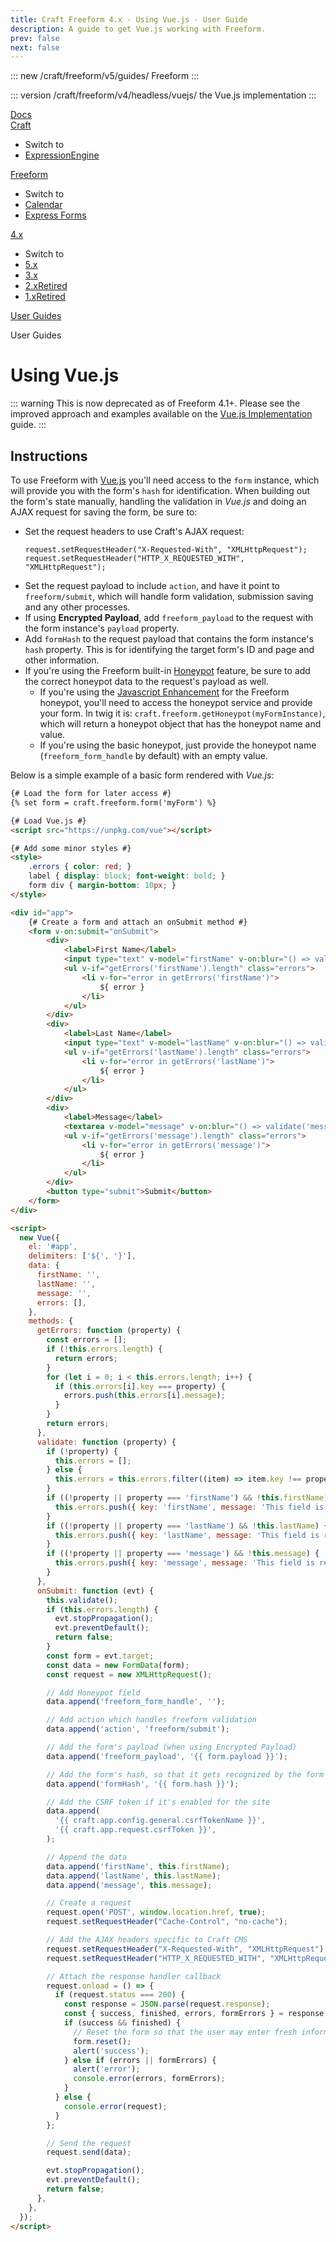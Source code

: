 ```yaml
---
title: Craft Freeform 4.x - Using Vue.js - User Guide
description: A guide to get Vue.js working with Freeform.
prev: false
next: false
---
```


<meta property="og:image" content="https://docs.solspace.com/extras/social/craft/freeform/freeform.png" />

::: new /craft/freeform/v5/guides/
Freeform
:::

::: version /craft/freeform/v4/headless/vuejs/
the Vue.js implementation
:::

<div id="breadcrumbs">
    <a href="/">Docs</a>
    <div class="breadcrumb-cms-wrapper">
        <a href="/craft/">Craft</a>
        <ul class="breadcrumb-cms">
            <li class="breadcrumb-switch">Switch to</li>
            <li><a href="/expressionengine/">ExpressionEngine</a></li>
        </ul>
    </div>
    <div class="breadcrumb-product-wrapper">
        <a href="/craft/freeform/">Freeform</a>
        <ul class="breadcrumb-product">
            <li class="breadcrumb-switch">Switch to</li>
            <li><a href="/craft/calendar/">Calendar</a></li>
            <li><a href="/craft/express-forms/">Express Forms</a></li>
        </ul>
    </div>
    <div class="breadcrumb-version-wrapper">
        <a href="/craft/freeform/v4/">4.x</a>
        <ul class="breadcrumb-version">
            <li class="breadcrumb-switch">Switch to</li>
            <li><a href="/craft/freeform/v5/">5.x</a></li>
            <li><a href="/craft/freeform/v3/">3.x</a></li>
            <li><a href="/craft/freeform/v2/">2.x<span class="pr-v-type pr-retired">Retired</span></a></li>
            <li><a href="/craft/freeform/v1/">1.x<span class="pr-v-type pr-retired">Retired</span></a></li>
        </ul>
    </div>
    <a href="../">User Guides</a>
</div>

<span class="page-section">User Guides</span>

# Using Vue.js

::: warning
This is now deprecated as of Freeform 4.1+. Please see the improved approach and examples available on the [Vue.js Implementation](../headless/vuejs/) guide.
:::


## Instructions

To use Freeform with [Vue.js](https://vuejs.org/) you'll need access to the `form` instance, which will provide you with the form's `hash` for identification. When building out the form's state manually, handling the validation in *Vue.js* and doing an AJAX request for saving the form, be sure to:

* Set the request headers to use Craft's AJAX request:
  ```
  request.setRequestHeader("X-Requested-With", "XMLHttpRequest");
  request.setRequestHeader("HTTP_X_REQUESTED_WITH", "XMLHttpRequest");
  ```
* Set the request payload to include `action`, and have it point to `freeform/submit`, which will handle form validation, submission saving and any other processes.
* If using **Encrypted Payload**, add `freeform_payload` to the request with the form instance's `payload` property.
* Add `formHash` to the request payload that contains the form instance's `hash` property. This is for identifying the target form's ID and page and other information.
* If you're using the Freeform built-in [Honeypot](../overview/spam-protection.md#freeform-honeypot) feature, be sure to add the correct honeypot data to the request's payload as well.
  * If you're using the [Javascript Enhancement](../overview/spam-protection.md#javascript-enhancement) for the Freeform honeypot, you'll need to access the honeypot service and provide your form. In twig it is: `craft.freeform.getHoneypot(myFormInstance)`, which will return a honeypot object that has the honeypot name and value.
  * If you're using the basic honeypot, just provide the honeypot name (`freeform_form_handle` by default) with an empty value.

Below is a simple example of a basic form rendered with *Vue.js*:

``` html
{# Load the form for later access #}
{% set form = craft.freeform.form('myForm') %}

{# Load Vue.js #}
<script src="https://unpkg.com/vue"></script>

{# Add some minor styles #}
<style>
    .errors { color: red; }
    label { display: block; font-weight: bold; }
    form div { margin-bottom: 10px; }
</style>

<div id="app">
    {# Create a form and attach an onSubmit method #}
    <form v-on:submit="onSubmit">
        <div>
            <label>First Name</label>
            <input type="text" v-model="firstName" v-on:blur="() => validate('firstName')"/>
            <ul v-if="getErrors('firstName').length" class="errors">
                <li v-for="error in getErrors('firstName')">
                    ${ error }
                </li>
            </ul>
        </div>
        <div>
            <label>Last Name</label>
            <input type="text" v-model="lastName" v-on:blur="() => validate('lastName')"/>
            <ul v-if="getErrors('lastName').length" class="errors">
                <li v-for="error in getErrors('lastName')">
                    ${ error }
                </li>
            </ul>
        </div>
        <div>
            <label>Message</label>
            <textarea v-model="message" v-on:blur="() => validate('message')"></textarea>
            <ul v-if="getErrors('message').length" class="errors">
                <li v-for="error in getErrors('message')">
                    ${ error }
                </li>
            </ul>
        </div>
        <button type="submit">Submit</button>
    </form>
</div>

<script>
  new Vue({
    el: '#app',
    delimiters: ['${', '}'],
    data: {
      firstName: '',
      lastName: '',
      message: '',
      errors: [],
    },
    methods: {
      getErrors: function (property) {
        const errors = [];
        if (!this.errors.length) {
          return errors;
        }
        for (let i = 0; i < this.errors.length; i++) {
          if (this.errors[i].key === property) {
            errors.push(this.errors[i].message);
          }
        }
        return errors;
      },
      validate: function (property) {
        if (!property) {
          this.errors = [];
        } else {
          this.errors = this.errors.filter((item) => item.key !== property);
        }
        if ((!property || property === 'firstName') && !this.firstName) {
          this.errors.push({ key: 'firstName', message: 'This field is required' });
        }
        if ((!property || property === 'lastName') && !this.lastName) {
          this.errors.push({ key: 'lastName', message: 'This field is required' });
        }
        if ((!property || property === 'message') && !this.message) {
          this.errors.push({ key: 'message', message: 'This field is required' });
        }
      },
      onSubmit: function (evt) {
        this.validate();
        if (this.errors.length) {
          evt.stopPropagation();
          evt.preventDefault();
          return false;
        }
        const form = evt.target;
        const data = new FormData(form);
        const request = new XMLHttpRequest();

        // Add Honeypot field
        data.append('freeform_form_handle', '');

        // Add action which handles freeform validation
        data.append('action', 'freeform/submit');

        // Add the form's payload (when using Encrypted Payload)
        data.append('freeform_payload', '{{ form.payload }}');

        // Add the form's hash, so that it gets recognized by the form service
        data.append('formHash', '{{ form.hash }}');

        // Add the CSRF token if it's enabled for the site
        data.append(
          '{{ craft.app.config.general.csrfTokenName }}',
          '{{ craft.app.request.csrfToken }}',
        );

        // Append the data
        data.append('firstName', this.firstName);
        data.append('lastName', this.lastName);
        data.append('message', this.message);

        // Create a request
        request.open('POST', window.location.href, true);
        request.setRequestHeader("Cache-Control", "no-cache");

        // Add the AJAX headers specific to Craft CMS
        request.setRequestHeader("X-Requested-With", "XMLHttpRequest");
        request.setRequestHeader("HTTP_X_REQUESTED_WITH", "XMLHttpRequest");

        // Attach the response handler callback
        request.onload = () => {
          if (request.status === 200) {
            const response = JSON.parse(request.response);
            const { success, finished, errors, formErrors } = response
            if (success && finished) {
              // Reset the form so that the user may enter fresh information
              form.reset();
              alert('success');
            } else if (errors || formErrors) {
              alert('error');
              console.error(errors, formErrors);
            }
          } else {
            console.error(request);
          }
        };

        // Send the request
        request.send(data);

        evt.stopPropagation();
        evt.preventDefault();
        return false;
      },
    },
  });
</script>
```